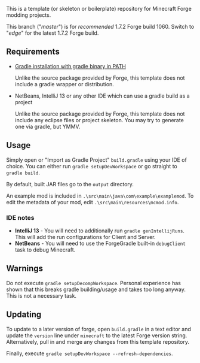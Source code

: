This is a template (or skeleton or boilerplate) repository for Minecraft Forge modding projects.

This branch ("*master*") is for *recommended* 1.7.2 Forge build 1060. Switch to "*edge*" for the latest 1.7.2 Forge build.

## Requirements
* [Gradle installation with gradle binary in PATH](http://www.gradle.org/installation)

	Unlike the source package provided by Forge, this template does not include a gradle wrapper or distribution.

* NetBeans, IntelliJ 13 or any other IDE which can use a gradle build as a project

	Unlike the source package provided by Forge, this template does not include any eclipse files or project skeleton. You may try to generate one via gradle, but YMMV.

## Usage
Simply open or "Import as Gradle Project" `build.gradle` using your IDE of choice. You can either run `gradle setupDevWorkspace` or go straight to `gradle build`.

By default, built JAR files go to the `output` directory.

An example mod is included in `.\src\main\java\com\example\examplemod`. To edit the metadata of your mod, edit `.\src\main\resources\mcmod.info`.

### IDE notes
* **IntelliJ 13** - You will need to additionally run `gradle genIntellijRuns`. This will add the run configurations for Client and Server.
* **NetBeans** - You will need to use the ForgeGradle built-in `debugClient` task to debug Minecraft.

## Warnings
Do not execute `gradle setupDecompWorkspace`. Personal experience has shown that this breaks gradle building/usage and takes too long anyway. This is not a necessary task.

## Updating
To update to a later version of forge, open `build.gradle` in a text editor and update the `version` line under `minecraft` to the latest Forge version string. Alternatively, pull in and merge any changes from this template repository.

Finally, execute `gradle setupDevWorkspace --refresh-dependencies`.
